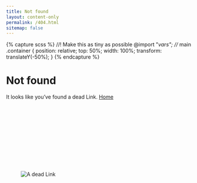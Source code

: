 ```yaml
---
title: Not found
layout: content-only
permalink: /404.html
sitemap: false
---
```

{% capture scss %}
//! Make this as tiny as possible
@import "_vars"; //_
main .container {
    position: relative;
    top: 50%;
    width: 100%;
    transform: translateY(-50%);
}
{% endcapture %}<style>{{ scss | scssify }}</style>

# Not found

It looks like you’ve found a dead Link. [Home](/)
<!-- > _“If you search for it, you’ll find everything.” &mdash;&nbsp;Short&nbsp;Thoughts, Nichijou_ -->

<figure id="dead-link">
    <div class="media-box" style="padding-top: 42.29346485819975%; background: 0;">
        <img src="https://puu.sh/tjtOi/527de4b8e5.png" alt="A dead Link" title="A dead Link">
    </div>
</figure>
